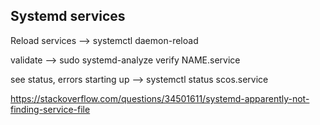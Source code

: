 ## Systemd services

Reload services --> systemctl daemon-reload

validate --> sudo systemd-analyze verify NAME.service

see status, errors starting up --> systemctl status scos.service

https://stackoverflow.com/questions/34501611/systemd-apparently-not-finding-service-file